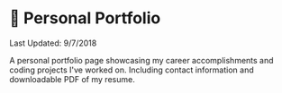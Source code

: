 # :page_facing_up: Personal Portfolio

Last Updated: 9/7/2018

A personal portfolio page showcasing my career accomplishments and coding projects I've worked on. Including contact information and downloadable PDF of my resume.